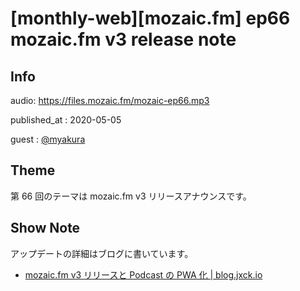 # [monthly-web][mozaic.fm] ep66 mozaic.fm v3 release note


## Info

audio: https://files.mozaic.fm/mozaic-ep66.mp3

published_at
: 2020-05-05

guest
: [@myakura](https://twitter.com/myakura)


## Theme

第 66 回のテーマは mozaic.fm v3 リリースアナウンスです。


## Show Note

アップデートの詳細はブログに書いています。

- [mozaic.fm v3 リリースと Podcast の PWA 化 \| blog.jxck.io](https://blog.jxck.io/entries/2020-05-06/mozaic-v3-release.html)
